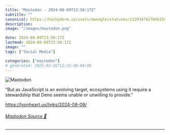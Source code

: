 ```yaml
---
title: "Mastodon - 2024-08-09T23:50:17Z"
subtitle: ""
canonical: https://hachyderm.io/users/mweagle/statuses/112934742766615069
description:
image: "/images/mastodon.png"

date: 2024-08-09T23:50:17Z
lastmod: 2024-08-09T23:50:17Z
image: ""
tags: ["Social Media"]

categories: ["mastodon"]
# generated: 2025-03-16T12:33:30-04:00
---
```

![Mastodon](/images/mastodon.png)

<p>&quot;But as JavaScript is an evolving target, ecosystems using it require a stewardship that Deno seems unable or unwilling to provide.&quot;</p><p><a href="https://lyonheart.us/links/2024-08-09/" target="_blank" rel="nofollow noopener noreferrer" translate="no"><span class="invisible">https://</span><span class="">lyonheart.us/links/2024-08-09/</span><span class="invisible"></span></a></p>


###### [Mastodon Source 🐘](https://hachyderm.io/@mweagle/112934742766615069)

___
